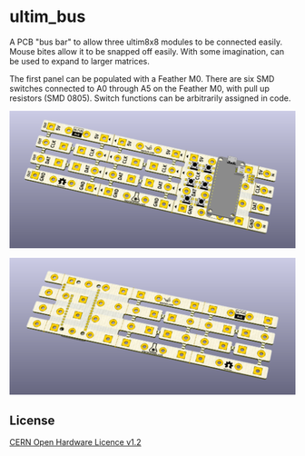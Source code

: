 # ultim_bus

A PCB "bus bar" to allow three ultim8x8 modules to be connected easily. Mouse bites allow it to be snapped off easily. With some imagination, can be used to expand to larger matrices.

The first panel can be populated with a Feather M0. There are six SMD switches connected to A0 through A5 on the Feather M0, with pull up resistors (SMD 0805). Switch functions can be arbitrarily assigned in code.

![ultim_bus top](ultim_bus_images/ultim_bus_v2_01.png)

![ultim_bus top](ultim_bus_images/ultim_bus_v2_02.png)

License
-------
[CERN Open Hardware Licence v1.2 ]

[CERN Open Hardware Licence v1.2 ]:http://www.ohwr.org/attachments/2388/cern_ohl_v_1_2.txt

